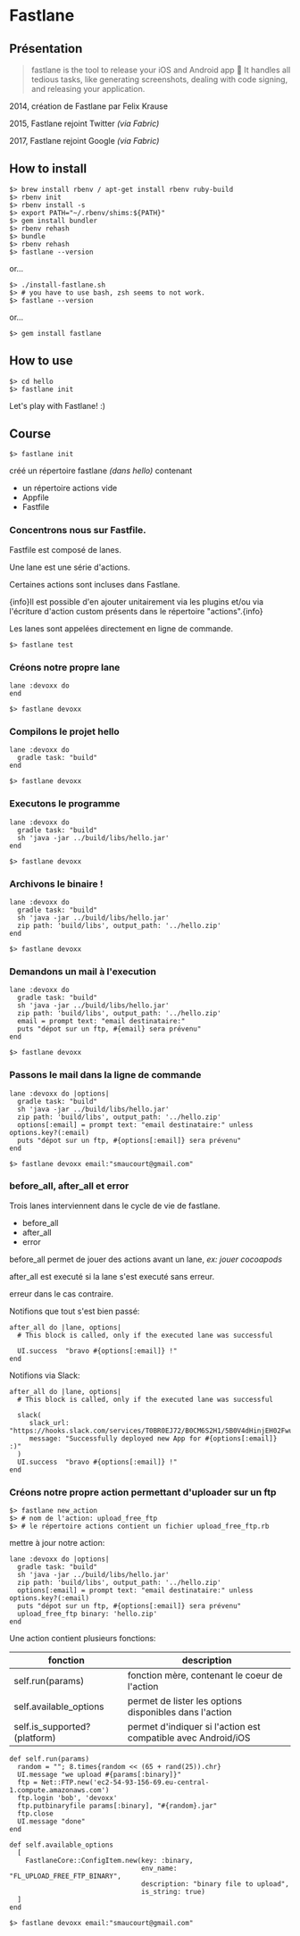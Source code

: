 # Fastlane

## Présentation

> fastlane is the tool to release your iOS and Android app 🚀
> It handles all tedious tasks, like generating screenshots, dealing with code signing, and releasing your application.

2014, création de Fastlane par Felix Krause

2015, Fastlane rejoint Twitter _(via Fabric)_

2017, Fastlane rejoint Google _(via Fabric)_

## How to install

```
$> brew install rbenv / apt-get install rbenv ruby-build
$> rbenv init
$> rbenv install -s
$> export PATH="~/.rbenv/shims:${PATH}"
$> gem install bundler
$> rbenv rehash
$> bundle
$> rbenv rehash
$> fastlane --version
```

or...
```
$> ./install-fastlane.sh
$> # you have to use bash, zsh seems to not work.
$> fastlane --version
```

or...
```
$> gem install fastlane
```

## How to use

```
$> cd hello
$> fastlane init
```

Let's play with Fastlane! :)

## Course

```
$> fastlane init
```

créé un répertoire fastlane _(dans hello)_ contenant

- un répertoire actions vide
- Appfile
- Fastfile

### Concentrons nous sur Fastfile.

Fastfile est composé de lanes.

Une lane est une série d'actions.

Certaines actions sont incluses dans Fastlane.

{info}Il est possible d'en ajouter unitairement via les plugins et/ou via l'écriture
d'action custom présents dans le répertoire "actions".{info}

Les lanes sont appelées directement en ligne de commande.

```
$> fastlane test
```

### Créons notre propre lane

```
lane :devoxx do
end
```

```
$> fastlane devoxx
```

### Compilons le projet hello

```
lane :devoxx do
  gradle task: "build"
end
```

```
$> fastlane devoxx
```

### Executons le programme

```
lane :devoxx do
  gradle task: "build"
  sh 'java -jar ../build/libs/hello.jar'
end
```

```
$> fastlane devoxx
```

### Archivons le binaire !

```
lane :devoxx do
  gradle task: "build"
  sh 'java -jar ../build/libs/hello.jar'
  zip path: 'build/libs', output_path: '../hello.zip'
end
```

```
$> fastlane devoxx
```

### Demandons un mail à l'execution

```
lane :devoxx do
  gradle task: "build"
  sh 'java -jar ../build/libs/hello.jar'
  zip path: 'build/libs', output_path: '../hello.zip'
  email = prompt text: "email destinataire:"
  puts "dépot sur un ftp, #{email} sera prévenu"
end
```

```
$> fastlane devoxx
```

### Passons le mail dans la ligne de commande

```
lane :devoxx do |options|
  gradle task: "build"
  sh 'java -jar ../build/libs/hello.jar'
  zip path: 'build/libs', output_path: '../hello.zip'
  options[:email] = prompt text: "email destinataire:" unless options.key?(:email)
  puts "dépot sur un ftp, #{options[:email]} sera prévenu"
end
```

```
$> fastlane devoxx email:"smaucourt@gmail.com"
```

### before_all, after_all et error

Trois lanes interviennent dans le cycle de vie de fastlane.

- before_all
- after_all
- error


before_all permet de jouer des actions avant un lane, _ex: jouer cocoapods_

after_all est executé si la lane s'est executé sans erreur.

erreur dans le cas contraire.

Notifions que tout s'est bien passé:

```
after_all do |lane, options|
  # This block is called, only if the executed lane was successful

  UI.success  "bravo #{options[:email]} !"
end
```

Notifions via Slack:

```
after_all do |lane, options|
  # This block is called, only if the executed lane was successful

  slack(
     slack_url: "https://hooks.slack.com/services/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",
     message: "Successfully deployed new App for #{options[:email]} :)"
  )
  UI.success  "bravo #{options[:email]} !"
end
```

### Créons notre propre action permettant d'uploader sur un ftp

```
$> fastlane new_action
$> # nom de l'action: upload_free_ftp
$> # le répertoire actions contient un fichier upload_free_ftp.rb
```

mettre à jour notre action:

```
lane :devoxx do |options|
  gradle task: "build"
  sh 'java -jar ../build/libs/hello.jar'
  zip path: 'build/libs', output_path: '../hello.zip'
  options[:email] = prompt text: "email destinataire:" unless options.key?(:email)
  puts "dépot sur un ftp, #{options[:email]} sera prévenu"
  upload_free_ftp binary: 'hello.zip'
end
```

Une action contient plusieurs fonctions:

| fonction | description |
|----------|-------------|
|self.run(params)|fonction mère, contenant le coeur de l'action|
|self.available_options|permet de lister les options disponibles dans l'action|
|self.is_supported?(platform)|permet d'indiquer si l'action est compatible avec Android/iOS|

```
def self.run(params)
  random = ""; 8.times{random << (65 + rand(25)).chr}
  UI.message "we upload #{params[:binary]}"
  ftp = Net::FTP.new('ec2-54-93-156-69.eu-central-1.compute.amazonaws.com')
  ftp.login 'bob', 'devoxx'
  ftp.putbinaryfile params[:binary], "#{random}.jar"
  ftp.close
  UI.message "done"
end

def self.available_options
  [
    FastlaneCore::ConfigItem.new(key: :binary,
                                 env_name: "FL_UPLOAD_FREE_FTP_BINARY",
                                 description: "binary file to upload",
                                 is_string: true)
  ]
end
```

```
$> fastlane devoxx email:"smaucourt@gmail.com"
```
